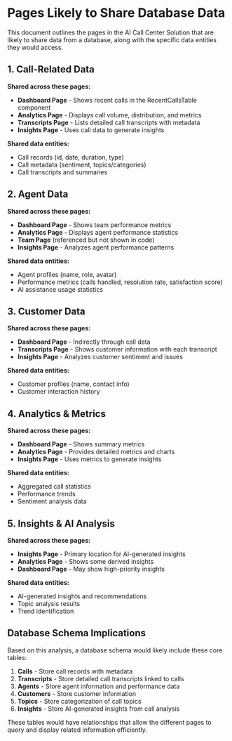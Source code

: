 # Pages Likely to Share Database Data

This document outlines the pages in the AI Call Center Solution that are likely to share data from a database, along with the specific data entities they would access.

## 1. Call-Related Data

**Shared across these pages:**
- **Dashboard Page** - Shows recent calls in the RecentCallsTable component
- **Analytics Page** - Displays call volume, distribution, and metrics
- **Transcripts Page** - Lists detailed call transcripts with metadata
- **Insights Page** - Uses call data to generate insights

**Shared data entities:**
- Call records (id, date, duration, type)
- Call metadata (sentiment, topics/categories)
- Call transcripts and summaries

## 2. Agent Data

**Shared across these pages:**
- **Dashboard Page** - Shows team performance metrics
- **Analytics Page** - Displays agent performance statistics
- **Team Page** (referenced but not shown in code)
- **Insights Page** - Analyzes agent performance patterns

**Shared data entities:**
- Agent profiles (name, role, avatar)
- Performance metrics (calls handled, resolution rate, satisfaction score)
- AI assistance usage statistics

## 3. Customer Data

**Shared across these pages:**
- **Dashboard Page** - Indirectly through call data
- **Transcripts Page** - Shows customer information with each transcript
- **Insights Page** - Analyzes customer sentiment and issues

**Shared data entities:**
- Customer profiles (name, contact info)
- Customer interaction history

## 4. Analytics & Metrics

**Shared across these pages:**
- **Dashboard Page** - Shows summary metrics
- **Analytics Page** - Provides detailed metrics and charts
- **Insights Page** - Uses metrics to generate insights

**Shared data entities:**
- Aggregated call statistics
- Performance trends
- Sentiment analysis data

## 5. Insights & AI Analysis

**Shared across these pages:**
- **Insights Page** - Primary location for AI-generated insights
- **Analytics Page** - Shows some derived insights
- **Dashboard Page** - May show high-priority insights

**Shared data entities:**
- AI-generated insights and recommendations
- Topic analysis results
- Trend identification

## Database Schema Implications

Based on this analysis, a database schema would likely include these core tables:

1. **Calls** - Store call records with metadata
2. **Transcripts** - Store detailed call transcripts linked to calls
3. **Agents** - Store agent information and performance data
4. **Customers** - Store customer information
5. **Topics** - Store categorization of call topics
6. **Insights** - Store AI-generated insights from call analysis

These tables would have relationships that allow the different pages to query and display related information efficiently.